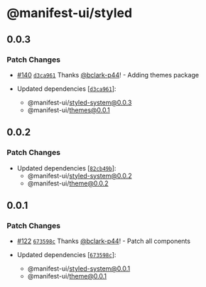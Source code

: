 # @manifest-ui/styled

## 0.0.3

### Patch Changes

- [#140](https://github.com/project44/manifest-ui/pull/140) [`d3ca961`](https://github.com/project44/manifest-ui/commit/d3ca961f66d0d696b332ea688d98fac2fdf025e5) Thanks [@bclark-p44](https://github.com/bclark-p44)! - Adding themes package

- Updated dependencies [[`d3ca961`](https://github.com/project44/manifest-ui/commit/d3ca961f66d0d696b332ea688d98fac2fdf025e5)]:
  - @manifest-ui/styled-system@0.0.3
  - @manifest-ui/themes@0.0.1

## 0.0.2

### Patch Changes

- Updated dependencies [[`82cb49b`](https://github.com/project44/manifest-ui/commit/82cb49b30afd4fa6dc75f3da7244eba5ca886ec9)]:
  - @manifest-ui/styled-system@0.0.2
  - @manifest-ui/theme@0.0.2

## 0.0.1

### Patch Changes

- [#122](https://github.com/project44/manifest-ui/pull/122) [`673598c`](https://github.com/project44/manifest-ui/commit/673598c6ae79e667f2933a8adaf9fd763998e464) Thanks [@bclark-p44](https://github.com/bclark-p44)! - Patch all components

- Updated dependencies [[`673598c`](https://github.com/project44/manifest-ui/commit/673598c6ae79e667f2933a8adaf9fd763998e464)]:
  - @manifest-ui/styled-system@0.0.1
  - @manifest-ui/theme@0.0.1
